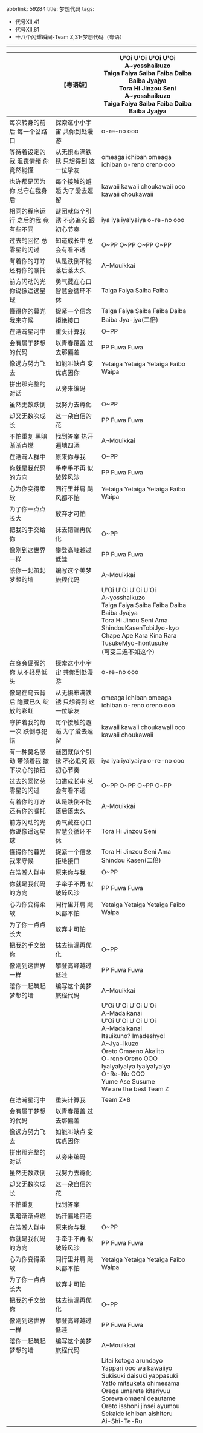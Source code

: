 abbrlink: 59284
title: 梦想代码
tags:
  - 代号XII,41
  - 代号XII,81
  - 十八个闪耀瞬间-Team Z,31-梦想代码（粤语）
---
|      |【粤语版】|U'Oi U'Oi U'Oi U'Oi<br>A~yosshaikuzo<br>Taiga Faiya Saiba Faiba Daiba Baiba Jyajya<br>Tora Hi Jinzou Seni<br>A~yosshaikuzo<br>Taiga Faiya Saiba Faiba Daiba Baiba Jyajya|
|--|--|--|
|每次转身的前后 每一个岔路口|探索这小小宇宙 共你到处漫游|o-re-no ooo|
|等待着设定的我 沮丧情绪 你竟然能懂|从无惧布满铁锈 只想得到 这一位挚友|omeaga ichiban omeaga ichiban o-reno oreno ooo|
|也许都是因为你 总守在我身后|每个接触的邂逅 为了爱去逗留|kawaii kawaii choukawaii ooo kawaii choukawaii|
|相同的程序运行 之后的我 竟有些不同|谜团就似个引诱 不必追究 跟初心节奏|iya iya iyaiyaiya o-re-no ooo|
|过去的回忆 总零星的闪过|知道成长中 总会有看不透|O~PP O~PP O~PP O~PP|
|有着你的叮咛还有你的嘱托|纵是跌倒不能 落后落太久|A~Mouikkai|
|前方闪动的光 你说像遥远星球|勇气藏在心口 智慧会循环不休|Taiga Faiya Saiba Faiba|
|懂得你的暮光 我来守候|捉紧一个信念 拒绝接口|Taiga Faiya Saiba Faiba Daiba Baiba Jya-jya(二倍)|
|在浩瀚星河中|重头计算我|O~PP|
|会有属于梦想的代码|以青春覆盖 过去那偏差|PP Fuwa Fuwa|
|像远方努力飞去|如能叫缺点 变优点因你|Yetaiga Yetaiga Yetaiga Faibo Waipa|
|拼出那完整的对话|从旁来编码|      |
|虽然无数跌倒|我努力去孵化 |O~PP|
|却又无数次成长|这一朵自信的花|PP Fuwa Fuwa|
|不怕重复 黑暗渐渐点燃|找到答案 热汗遍地四洒|A~Mouikkai|
|在浩瀚人群中|原来你与我|O~PP|
|你就是我代码的方向|手牵手不再 似破碎风沙|PP Fuwa Fuwa|
|心为你变得柔软|同行里并肩 飓风都不怕|Yetaiga Yetaiga Yetaiga Faibo Waipa|
|为了你一点点长大|放弃才可怕|      |
|把我的手交给你|抹去错漏再优化|O~PP|
|像刚到这世界一样|攀登高峰越过低洼|PP Fuwa Fuwa|
|陪你一起筑起梦想的墙|编写这个美梦旅程代码|A~Mouikkai|
|      |      |U'Oi U'Oi U'Oi U'Oi<br>A~yosshaikuzo<br>Taiga Faiya Saiba Faiba Daiba Baiba Jyajya<br>Tora Hi Jinou Seni Ama ShindouKasenTobiJyo-kyo<br>Chape Ape Kara Kina Rara TusukeMyo-hontusuke<br>(可变三连不如这个)|
|在身旁倔强的你 从不轻易低头|探索这小小宇宙 共你到处漫游|o-re-no ooo|
|像是在乌云背后 隐藏已久 绽放的彩虹|从无惧布满铁锈 只想得到 这一位挚友|omeaga ichiban omeaga ichiban o-reno oreno ooo|
|守护着我的每一次 跌倒与犯错|每个接触的邂逅 为了爱去逗留|kawaii kawaii choukawaii ooo kawaii choukawaii|
|有一种莫名感动 带领着我 按下决心的按钮|谜团就似个引诱 不必追究 跟初心节奏|iya iya iyaiyaiya o-re-no ooo|
|过去的回忆总零星的闪过|知道成长中 总会有看不透|O~PP O~PP O~PP O~PP|
|有着你的叮咛还有你的嘱托|纵是跌倒不能 落后落太久|A~Mouikkai|
|前方闪动的光 你说像遥远星球|勇气藏在心口 智慧会循环不休|Tora Hi Jinzou Seni|
|懂得你的暮光 我来守候|捉紧一个信念 拒绝接口|Tora Hi Jinzou Seni Ama Shindou Kasen(二倍)|
|在浩瀚人群中|原来你与我|O~PP|
|你就是我代码的方向|手牵手不再 似破碎风沙|PP Fuwa Fuwa|
|心为你变得柔软|同行里并肩 飓风都不怕|Yetaiga Yetaiga Yetaiga Faibo Waipa|
|为了你一点点长大|放弃才可怕|      |
|把我的手交给你|抹去错漏再优化|O~PP|
|像刚到这世界一样|攀登高峰越过低洼|PP Fuwa Fuwa|
|陪你一起筑起梦想的墙|编写这个美梦旅程代码|A~Mouikkai|
|      |      |U'Oi U'Oi U'Oi U'Oi<br>A~Madaikanai<br>U'Oi U'Oi U'Oi U'Oi<br>A~Madaikanai<br>Itsuikuno? Imadeshyo!<br>A~Jya-ikuzo<br>Oreto Omaeno Akaiito<br>O-reno Oreno OOO<br>IyaIyaIyaIya IyaIyaIyaIya<br>O-Re-No OOO<br>Yume Ase Susume<br>We are the best Team Z|
|在浩瀚星河中|重头计算我|Team Z*8|
|会有属于梦想的代码|以青春覆盖 过去那偏差|      |
|像远方努力飞去|如能叫缺点 变优点因你|      |
|拼出那完整的对话|从旁来编码|      |
|虽然无数跌倒|我努力去孵化|      |
|却又无数次成长|这一朵自信的花|      |
|不怕重复|找到答案|      |
|黑暗渐渐点燃|热汗遍地四洒|      |
|在浩瀚人群中|原来你与我 |O~PP|
|你就是我代码的方向|手牵手不再 似破碎风沙|PP Fuwa Fuwa|
|心为你变得柔软|同行里并肩 飓风都不怕|Yetaiga Yetaiga Yetaiga Faibo Waipa|
|为了你一点点长大|放弃才可怕|      |
|把我的手交给你|抹去错漏再优化|O~PP|
|像刚到这世界一样|攀登高峰越过低洼|PP Fuwa Fuwa|
|陪你一起筑起梦想的墙|编写这个美梦旅程代码|A~Mouikkai|
|      |      |Litai kotoga arundayo<br>Yappari ooo wa kawaiiyo<br>Sukisuki daisuki yappasuki<br>Yatto mitsuketa ohimesama<br>Orega umarete kitariyuu<br>Sorewa omaeni deautame<br>Oreto isshoni jinsei ayumou<br>Sekaide ichiban aishiteru<br>Ai-Shi-Te-Ru|
